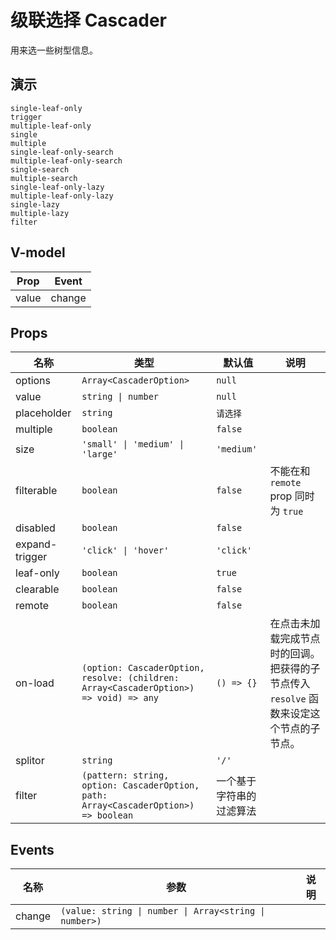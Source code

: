 # 级联选择 Cascader
用来选一些树型信息。
## 演示
```demo
single-leaf-only
trigger
multiple-leaf-only
single
multiple
single-leaf-only-search
multiple-leaf-only-search
single-search
multiple-search
single-leaf-only-lazy
multiple-leaf-only-lazy
single-lazy
multiple-lazy
filter
```

## V-model
|Prop|Event|
|-|-|
|value|change|

## Props
|名称|类型|默认值|说明|
|-|-|-|-|
|options|`Array<CascaderOption>`|`null`||
|value|`string \| number`|`null`||
|placeholder|`string`|`请选择`||
|multiple|`boolean`|`false`||
|size|`'small' \| 'medium' \| 'large'`|`'medium'`||
|filterable|`boolean`|`false`|不能在和 `remote` prop 同时为 `true`|
|disabled|`boolean`|`false`||
|expand-trigger|`'click' \| 'hover'`|`'click'`||
|leaf-only|`boolean`|`true`||
|clearable|`boolean`|`false`||
|remote|`boolean`|`false`||
|on-load|`(option: CascaderOption, resolve: (children: Array<CascaderOption>) => void) => any`|`() => {}`|在点击未加载完成节点时的回调。把获得的子节点传入 `resolve` 函数来设定这个节点的子节点。|
|splitor|`string`|`'/'`||
|filter|`(pattern: string, option: CascaderOption, path: Array<CascaderOption>) => boolean`|一个基于字符串的过滤算法||

## Events
|名称|参数|说明|
|-|-|-|
|change|`(value: string \| number \| Array<string \| number>)`
